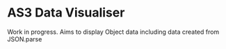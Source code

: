 # AS3 Data Visualiser
Work in progress.
Aims to display Object data including data created from JSON.parse